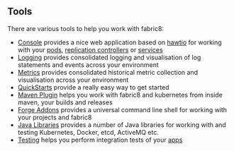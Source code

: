 ## Tools

There are various tools to help you work with fabric8:

* [Console](console.html) provides a nice web application based on [hawtio](http://hawt.io/) for working with your [pods](pods.html), [replication controllers](replicationControllers.html) or [services](services.html)
* [Logging](logging.html) provides consolidated logging and visualisation of log statements and events across your environment
* [Metrics](metrics.html) provides consolidated historical metric collection and visualisation across your environment
* [QuickStarts](quickstarts.html) provide a really easy way to get started
* [Maven Plugin](mavenPlugin.html) helps you work with fabric8 and kubernetes from inside maven, your builds and releases
* [Forge Addons](forge.html) provides a universal command line shell for working with your projects and fabric8
* [Java Libraries](javaLibraries.html) provides a number of Java libraries for working with and testing Kubernetes, Docker, etcd, ActiveMQ etc.
* [Testing](testing.html) helps you perform integration tests of your [apps](apps.html)
